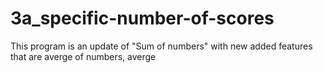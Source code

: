 # 3a_specific-number-of-scores
This program is an update of "Sum of numbers" with new added features that are averge of numbers, averge  
